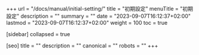 +++
url = "/docs/manual/initial-setting/"
title = "初期設定"
menuTitle = "初期設定"
description = ""
summary = ""
date = "2023-09-07T16:12:37+02:00"
lastmod = "2023-09-07T16:12:37+02:00"
weight = 100
toc = true

[sidebar]
collapsed = true

[seo]
title = ""
description = ""
canonical = ""
robots = ""
+++
